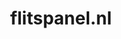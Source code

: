 ---
layout: post
title:  "flitspanel.nl"
internal_url:  "/data/flitspanel.nl.html"
categories: dutchgov
---